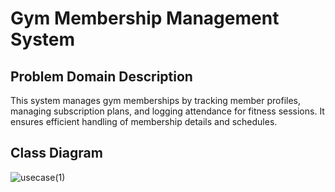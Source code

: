 # Gym Membership Management System

## Problem Domain Description
This system manages gym memberships by tracking member profiles, managing subscription plans, and logging attendance for fitness sessions. It ensures efficient handling of membership details and schedules.

## Class Diagram
![usecase(1)](https://github.com/user-attachments/assets/97471c90-9fa0-4440-b3f1-918a6f301656)


